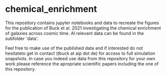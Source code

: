 # chemical_enrichment

This repository contains jupyter notebooks and data to recreate the figures for the publication of Buck et al. 2021 investigating the chemical enrichment of galaxies across cosmic time.
Al relevant data can be found in the subfolder 'data'.

Feel free to make use of the published data and if interested do not hesitateto get in contact (tbuck at aip dot de) for access to full simulation snapshots. In case you indeed use data from this repository for your own work please reference the apropriate scientific papers including the one of this repository.

